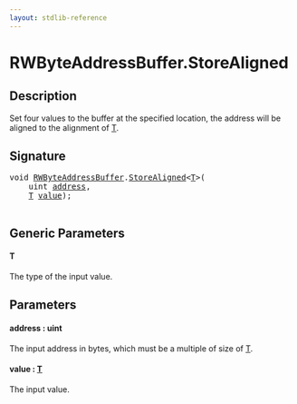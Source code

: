 ```yaml
---
layout: stdlib-reference
---
```


# RWByteAddressBuffer\.StoreAligned

## Description

Set four values to the buffer at the specified location, the address will be aligned
to the alignment of <span class='code'><a href="storealigned-05.html#typeparam-T" class="code_type">T</a></span>.



## Signature 

<pre>
<span class="code_keyword">void</span> <a href="../types/rwbyteaddressbuffer-0126d/index.html" class="code_type">RWByteAddressBuffer</a>.<a href="storealigned-05.html">StoreAligned</a>&lt;<a href="storealigned-05.html#typeparam-T" class="code_type">T</a>&gt;(
    <span class="code_keyword">uint</span> <a href="storealigned-05.html#decl-address" class="code_param">address</a>,
    <a href="storealigned-05.html#typeparam-T" class="code_type">T</a> <a href="storealigned-05.html#decl-value" class="code_param">value</a>);

</pre>

## Generic Parameters

####  <a id="typeparam-T"></a>T
The type of the input value.


## Parameters

####  <a id="decl-address"></a>address  : uint
The input address in bytes, which must be a multiple of size of <span class='code'><a href="storealigned-05.html#typeparam-T" class="code_type">T</a></span>.

####  <a id="decl-value"></a>value  : [T](storealigned-05.html#typeparam-T)
The input value.


